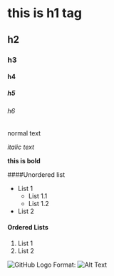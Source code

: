 # this is h1 tag
## h2 
### h3 
#### h4 
##### h5 
###### h6

normal text 

*italic text* 
 
**this is bold** 


####Unordered list


* List 1
    * List 1.1
    * List 1.2
* List 2

#### Ordered Lists
1. List 1
2. List 2

![GitHub Logo]()
Format: ![Alt Text](url)
